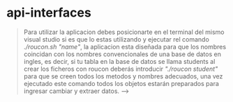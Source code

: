# api-interfaces
> Para utilizar la aplicacion debes posicionarte en el terminal del mismo visual studio si es que lo estas utilizando y ejecutar rel comando *./roucon.sh "name"*, la aplicacion esta diseñada para que los nombres coincidan con los nombres convencionales de una base de datos en ingles, es decir, si tu tabla en la base de datos se llama students al crear los ficheros con roucon deberás introducir *"./roucon student"* para que se creen todos los metodos y nombres adecuados,  una vez ejecutado este comando todos los objetos estarán preparados para ingresar cambiar y extraer datos. -->


<!-- -->